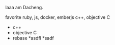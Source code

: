 Iaaa am Dacheng.

favorite ruby, js, docker, emberjs
c++, objective C
* c++
* objective C
* rebase
*asdfl
*sadf
